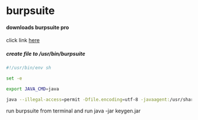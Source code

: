 # burpsuite

#### downloads burpsuite pro

click link [here](https://portswigger.net/burp/releases)

##### create file to /usr/bin/burpsuite

```bash
#!/usr/bin/env sh

set -e

export JAVA_CMD=java

java --illegal-access=permit -Dfile.encoding=utf-8 -javaagent:/usr/share/burpsuite/loader.jar -noverify -jar /usr/share/burpsuite/burpsuite.jar &
```
run burpsuite from terminal and run java -jar keygen.jar
